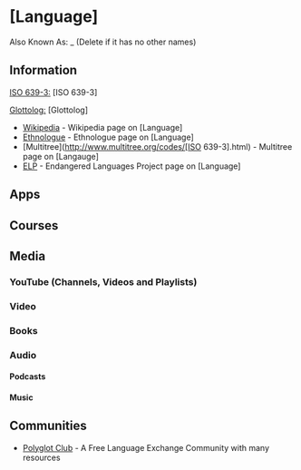 # [Language]
Also Known As: _ (Delete if it has no other names)

## Information
[ISO 639-3:](https://en.wikipedia.org/wiki/ISO_639-3) [ISO 639-3]
<!--If conlang change above to:
[CLCR (ConLang Code Registry):](http://www.kreativekorp.com/clcr/) _
-->
[Glottolog:](https://glottolog.org/resource/languoid/id/[Glottolog]) [Glottolog]
- [Wikipedia]() - Wikipedia page on [Language]
- [Ethnologue]() - Ethnologue page on [Language]
- [Multitree](http://www.multitree.org/codes/[ISO 639-3].html) - Multitree page on [Langauge]
- [ELP]() - Endangered Languages Project page on [Language]

## Apps
## Courses
## Media
### YouTube (Channels, Videos and Playlists)
### Video
### Books
### Audio
#### Podcasts
#### Music
## Communities
- [Polyglot Club](https://polyglotclub.com/wiki/Language/[Language]) - A Free Language Exchange Community with many resources

